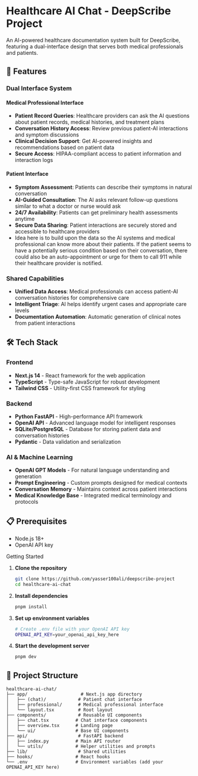 # Healthcare AI Chat - DeepScribe Project

An AI-powered healthcare documentation system built for DeepScribe, featuring a dual-interface design that serves both medical professionals and patients.

## 🚀 Features

### Dual Interface System

#### Medical Professional Interface
- **Patient Record Queries**: Healthcare providers can ask the AI questions about patient records, medical histories, and treatment plans
- **Conversation History Access**: Review previous patient-AI interactions and symptom discussions
- **Clinical Decision Support**: Get AI-powered insights and recommendations based on patient data
- **Secure Access**: HIPAA-compliant access to patient information and interaction logs

#### Patient Interface
- **Symptom Assessment**: Patients can describe their symptoms in natural conversation
- **AI-Guided Consultation**: The AI asks relevant follow-up questions similar to what a doctor or nurse would ask
- **24/7 Availability**: Patients can get preliminary health assessments anytime
- **Secure Data Sharing**: Patient interactions are securely stored and accessible to healthcare providers
- Idea here is to build upon the data so the AI systems and medical professional can know more about their patients. If the patient seems to have a potentially serious condition based on their conversation, there could also be an auto-appointment or urge for them to call 911 while their healthcare provider is notified. 

### Shared Capabilities
- **Unified Data Access**: Medical professionals can access patient-AI conversation histories for comprehensive care
- **Intelligent Triage**: AI helps identify urgent cases and appropriate care levels
- **Documentation Automation**: Automatic generation of clinical notes from patient interactions

## 🛠️ Tech Stack

### Frontend
- **Next.js 14** - React framework for the web application
- **TypeScript** - Type-safe JavaScript for robust development
- **Tailwind CSS** - Utility-first CSS framework for styling


### Backend
- **Python FastAPI** - High-performance API framework
- **OpenAI API** - Advanced language model for intelligent responses
- **SQLite/PostgreSQL** - Database for storing patient data and conversation histories
- **Pydantic** - Data validation and serialization

### AI & Machine Learning
- **OpenAI GPT Models** - For natural language understanding and generation
- **Prompt Engineering** - Custom prompts designed for medical contexts
- **Conversation Memory** - Maintains context across patient interactions
- **Medical Knowledge Base** - Integrated medical terminology and protocols



## 📋 Prerequisites

- Node.js 18+
- OpenAI API key

Getting Started

1. **Clone the repository**
   ```bash
   git clone https://github.com/yasser100ali/deepscribe-project
   cd healthcare-ai-chat
   ```

2. **Install dependencies**
   ```bash
   pnpm install
   ```

3. **Set up environment variables**
   ```bash
   # Create .env file with your OpenAI API key
   OPENAI_API_KEY=your_openai_api_key_here
   ```

4. **Start the development server**
   ```bash
   pnpm dev
   ```


## 📁 Project Structure

```
healthcare-ai-chat/
├── app/                    # Next.js app directory
│   ├── (chat)/            # Patient chat interface
│   ├── professional/      # Medical professional interface
│   └── layout.tsx         # Root layout
├── components/            # Reusable UI components
│   ├── chat.tsx          # Chat interface components
│   ├── overview.tsx      # Landing page
│   └── ui/               # Base UI components
├── api/                   # FastAPI backend
│   ├── index.py          # Main API router
│   └── utils/            # Helper utilities and prompts
├── lib/                   # Shared utilities
├── hooks/                # React hooks
└── .env                  # Environment variables (add your OPENAI_API_KEY here)
```



